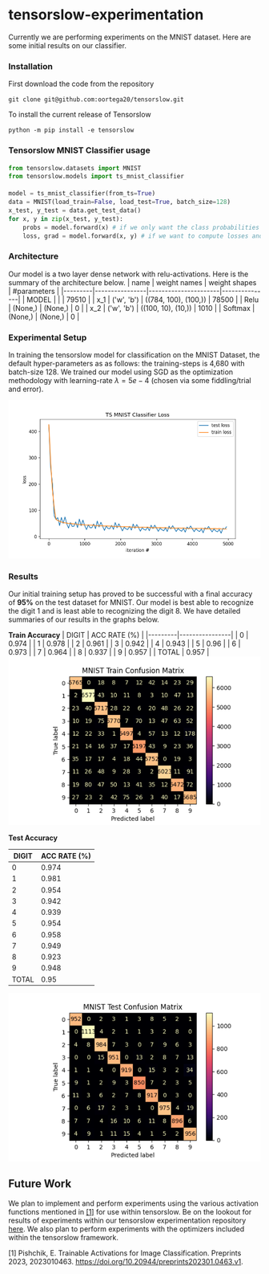 # tensorslow-experimentation
Currently we are performing experiments on the MNIST dataset. Here are some initial results on our classifier.
### Installation

First download the code from the repository
```shell
git clone git@github.com:oortega20/tensorslow.git
```

To install the current release of Tensorslow
```shell
python -m pip install -e tensorslow
```

### Tensorslow MNIST Classifier usage
```python
from tensorslow.datasets import MNIST
from tensorslow.models import ts_mnist_classifier

model = ts_mnist_classifier(from_ts=True)
data = MNIST(load_train=False, load_test=True, batch_size=128)
x_test, y_test = data.get_test_data()
for x, y in zip(x_test, y_test):
    probs = model.forward(x) # if we only want the class probabilities
    loss, grad = model.forward(x, y) # if we want to compute losses and gradients
```

### Architecture

Our model is a two layer dense network with relu-activations. Here is the summary of the architecture below.
| name    | weight names   | weight shapes        |   #parameters |
|---------|----------------|----------------------|---------------|
| MODEL   |                |                      |         79510 |
| x_1     | ('w', 'b')     | ((784, 100), (100,)) |         78500 |
| Relu    | (None,)        | (None,)              |             0 |
| x_2     | ('w', 'b')     | ((100, 10), (10,))   |          1010 |
| Softmax | (None,)        | (None,)              |             0 |
### Experimental Setup

In training the tensorslow model for classification on the MNIST Dataset, the default hyper-parameters as as follows: the training-steps is 4,680 with batch-size 128. We trained our model using SGD as the optimization methodology with learning-rate $\lambda=5e-4$ (chosen via some fiddling/trial and error). 


![Tensorslow MS Training](ts_loss.png)
### Results
Our initial training setup has proved to be successful with a final accuracy of **95%** on the test dataset for MNIST. Our model is best able to recognize the digit 1 and is least able to recognizing the digit 8. We have detailed summaries of our results in the graphs below.

**Train Accuracy**
| DIGIT   |   ACC RATE (%) |
|---------|----------------|
| 0       |          0.974 |
| 1       |          0.978 |
| 2       |          0.961 |
| 3       |          0.942 |
| 4       |          0.943 |
| 5       |          0.96  |
| 6       |          0.973 |
| 7       |          0.964 |
| 8       |          0.937 |
| 9       |          0.957 |
| TOTAL   |          0.957 |
![Train Conf Matrix](train_conf_matrix.png)

**Test Accuracy**

| DIGIT   |   ACC RATE (%) |
|---------|----------------|
| 0       |          0.974 |
| 1       |          0.981 |
| 2       |          0.954 |
| 3       |          0.942 |
| 4       |          0.939 |
| 5       |          0.954 |
| 6       |          0.958 |
| 7       |          0.949 |
| 8       |          0.923 |
| 9       |          0.948 |
| TOTAL   |          0.95  |
![Test Conf Matrix](test_conf_matrix.png)

## Future Work
We plan to implement and perform experiments using the various activation functions mentioned in [[1]](https://doi.org/10.20944/preprints202301.0463.v1.) for use within tensorslow. Be on the lookout for results of experiments within our tensorslow experimentation repository [here](https://github.com/oortega20/tensorslow-experimentation). We also plan to perform experiments with the optimizers included within the tensorslow framework.




[1] Pishchik, E. Trainable Activations for Image Classification. Preprints 2023, 2023010463. https://doi.org/10.20944/preprints202301.0463.v1.
